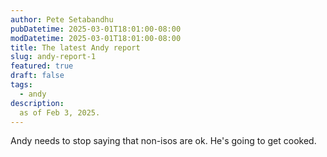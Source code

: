 ```yaml
---
author: Pete Setabandhu
pubDatetime: 2025-03-01T18:01:00-08:00
modDatetime: 2025-03-01T18:01:00-08:00
title: The latest Andy report
slug: andy-report-1
featured: true
draft: false
tags:
  - andy
description:
  as of Feb 3, 2025.
---
```


Andy needs to stop saying that non-isos are ok. 
He's going to get cooked.